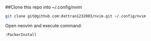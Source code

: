 ##Clone this repo into ~/.config/nvim
```bash
git clone git@github.com:dattran1232003/nvim.git ~/.config/nvim
```

Open neovim and execute command:

```
:PackerInstall
```
